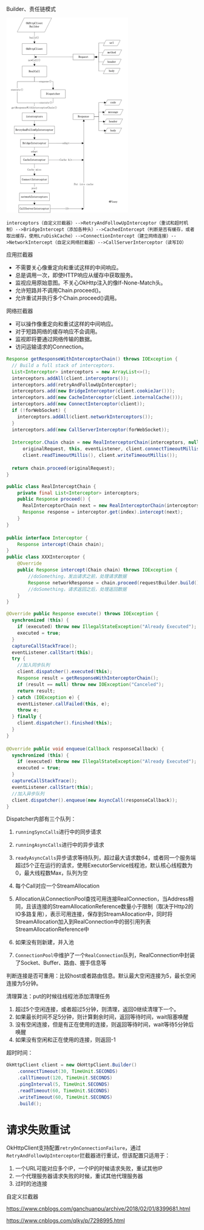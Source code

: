

Builder、责任链模式

<img src="OkHttp/OkHttp流程.png" style="zoom:50%;" />

`interceptors（自定义拦截器）-->RetryAndFollowUpInterceptor（重试和超时机制）-->BridgeIntercept（添加各种头）-->CachedIntercept（判断是否有缓存，或者取出缓存，使用LruDiskCache）-->ConnectionIntercept（建立网络连接）-->NetworkIntercept（自定义网络拦截器）-->CallServerInterceptor（读写IO）`

应用拦截器

- 不需要关心像重定向和重试这样的中间响应。
- 总是调用一次，即使HTTP响应从缓存中获取服务。
- 监视应用原始意图。不关心OkHttp注入的像If-None-Match头。
- 允许短路并不调用Chain.proceed()。
- 允许重试并执行多个Chain.proceed()调用。

网络拦截器

- 可以操作像重定向和重试这样的中间响应。
- 对于短路网络的缓存响应不会调用。
- 监视即将要通过网络传输的数据。
- 访问运输请求的Connection。

```java
Response getResponseWithInterceptorChain() throws IOException {
  // Build a full stack of interceptors.
  List<Interceptor> interceptors = new ArrayList<>();
  interceptors.addAll(client.interceptors());
  interceptors.add(retryAndFollowUpInterceptor);
  interceptors.add(new BridgeInterceptor(client.cookieJar()));
  interceptors.add(new CacheInterceptor(client.internalCache()));
  interceptors.add(new ConnectInterceptor(client));
  if (!forWebSocket) {
    interceptors.addAll(client.networkInterceptors());
  }
  interceptors.add(new CallServerInterceptor(forWebSocket));

  Interceptor.Chain chain = new RealInterceptorChain(interceptors, null, null, null, 0,
      originalRequest, this, eventListener, client.connectTimeoutMillis(),
      client.readTimeoutMillis(), client.writeTimeoutMillis());

  return chain.proceed(originalRequest);
}
```

```java
public class RealInterceptChain {
    private final List<Interceptor> interceptors;
    public Response proceed() {
      RealInterceptorChain next = new RealInterceptorChain(interceptors, ..., index + 1);
      Response response = interceptor.get(index).intercept(next);
    }
}

public interface Interceptor {
    Response intercept(Chain chain);
}
public class XXXInterceptor {
    @Override 
    public Response intercept(Chain chain) throws IOException {
        //doSomething，发出请求之前，处理请求数据
        Response networkResponse = chain.proceed(requestBuilder.build());
        //doSomething，请求返回之后，处理返回数据
    }
}
```

```java
@Override public Response execute() throws IOException {
  synchronized (this) {
    if (executed) throw new IllegalStateException("Already Executed");
    executed = true;
  }
  captureCallStackTrace();
  eventListener.callStart(this);
  try {
    //加入同步队列
    client.dispatcher().executed(this);
    Response result = getResponseWithInterceptorChain();
    if (result == null) throw new IOException("Canceled");
    return result;
  } catch (IOException e) {
    eventListener.callFailed(this, e);
    throw e;
  } finally {
    client.dispatcher().finished(this);
  }
}

@Override public void enqueue(Callback responseCallback) {
  synchronized (this) {
    if (executed) throw new IllegalStateException("Already Executed");
    executed = true;
  }
  captureCallStackTrace();
  eventListener.callStart(this);
  //加入异步队列
  client.dispatcher().enqueue(new AsyncCall(responseCallback));
}
```

Dispatcher内部有三个队列：

1. `runningSyncCalls`进行中的同步请求
2. `runningAsyncCalls`进行中的异步请求
3. `readyAsyncCalls`异步请求等待队列，超过最大请求数64，或者同一个服务端超过5个正在运行的请求，使用ExecutorService线程池，默认核心线程数为0，最大线程数Max，队列为空

1. 每个Call对应一个StreamAllocation
2. Allocation从ConnectionPool查找可用连接RealConnection，当Address相同，且该连接的StreamAllocationReference数量小于限制（取决于Http2的IO多路复用），表示可用连接，保存到StreamAllocation中，同时将StreamAllocation加入到RealConnection中的弱引用列表StreamAllocationReference中
3. 如果没有则新建，并入池
4. `ConnectionPool`中维护了一个`RealConnection`队列，RealConnection中封装了Socket、Buffer、路由、握手信息等

判断连接是否可重用：比较host或者路由信息。默认最大空闲连接为5，最长空闲连接为5分钟。

清理算法：put的时候往线程池添加清理任务

1. 超过5个空闲连接，或者超过5分钟，则清理，返回0继续清理下一个。
2. 如果最长时间不足5分钟，则计算剩余时间，返回等待时间，wait阻塞唤醒
3. 没有空闲连接，但是有正在使用的连接，则返回等待时间，wait等待5分钟后唤醒
4. 如果没有空闲和正在使用的连接，则返回-1

超时时间：

```java
OkHttpClient client = new OkHttpClient.Builder()
    .connectTimeout(30, TimeUnit.SECONDS)
    .callTimeout(120, TimeUnit.SECONDS)
    .pingInterval(5, TimeUnit.SECONDS)
    .readTimeout(60, TimeUnit.SECONDS)
    .writeTimeout(60, TimeUnit.SECONDS)
    .build();
```

# 请求失败重试

OkHttpClient支持配置`retryOnConnectionFailure`，通过`RetryAndFollowUpInterceptor`拦截器进行重试，但该配置只适用于：

1. 一个URL可能对应多个IP，一个IP的时候请求失败，重试其他IP
2. 一个代理服务器请求失败的时候，重试其他代理服务器
3. 过时的池连接

自定义拦截器

https://www.cnblogs.com/ganchuanpu/archive/2018/02/01/8399681.html

https://www.cnblogs.com/qlky/p/7298995.html
